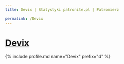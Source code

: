 ```yaml
---
title: Devix | Statystyki patronite.pl | Patromierz

permalink: /Devix
---
```


# [Devix](https://patronite.pl/Devix)

{% include profile.md name="Devix" prefix="d" %}
